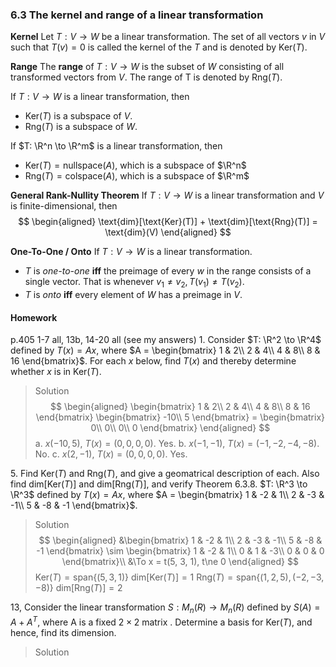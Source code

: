 ### 6.3 The kernel and range of a linear transformation

**Kernel**
Let $T:V \to W$ be a linear transformation. The set of all vectors $v$ in $V$ such that $T(v) = 0$ is called the kernel of the $T$ and is denoted by $\text{Ker}(T)$.

**Range**
The **range** of $T:V \to W$ is the subset of $W$ consisting of all transformed vectors from $V$. The range of T is denoted by $\text{Rng}(T)$.

If $T: V \to W$ is a linear transformation, then
+ $\text{Ker}(T)$ is a subspace of $V$.
+ $\text{Rng}(T)$ is a subspace of $W$.

If $T: \R^n \to \R^m$ is a linear transformation, then
+ $\text{Ker}(T) = \text{nullspace}(A)$, which is a subspace of $\R^n$
+ $\text{Rng}(T) = \text{colspace}(A)$, which is a subspace of $\R^m$

**General Rank-Nullity Theorem**
If $T: V \to W$ is a linear transformation and $V$ is finite-dimensional, then
$$
\begin{aligned}
\text{dim}[\text{Ker}(T)] + \text{dim}[\text{Rng}(T)] = \text{dim}(V)
\end{aligned}
$$

**One-To-One / Onto**
If $T: V \to W$ is a linear transformation.
+ $T$ is _one-to-one_ **iff** the preimage of every $w$ in the range consists of a single vector. That is whenever $v_1 \ne v_2, T(v_1) \ne T(v_2)$.
+ $T$ is _onto_ **iff** every element of $W$ has a preimage in $V$.

#### Homework
p.405 1-7 all, 13b, 14-20 all (see my answers)
1\. Consider $T: \R^2 \to \R^4$ defined by $T(x) = Ax$, where $A = \begin{bmatrix}
1 & 2\\
2 & 4\\
4 & 8\\
8 & 16
\end{bmatrix}$. For each $x$ below, find $T(x)$ and thereby determine whether $x$ is in $\text{Ker}(T)$.
>Solution
$$
\begin{aligned}
\begin{bmatrix}
1 & 2\\
2 & 4\\
4 & 8\\
8 & 16
\end{bmatrix}
\begin{bmatrix}
-10\\
5
\end{bmatrix} =
\begin{bmatrix}
0\\
0\\
0\\
0
\end{bmatrix}
\end{aligned}
$$
a. $x(-10, 5)$, $T(x) = (0, 0, 0, 0)$. Yes.
b. $x(-1, -1)$, $T(x) = (-1, -2, -4, -8)$. No.
c. $x(2, -1)$, $T(x) = (0, 0, 0, 0)$. Yes.

5\. Find $\text{Ker}(T)$ and $\text{Rng}(T)$, and give a geomatrical description of each. Also find $\text{dim}[\text{Ker}(T)]$ and $\text{dim}[\text{Rng}(T)]$, and verify Theorem 6.3.8.
$T: \R^3 \to \R^3$ defined by $T(x) = Ax$, where $A = \begin{bmatrix}
1 & -2 & 1\\
2 & -3 & -1\\
5 & -8 & -1
\end{bmatrix}$.
>Solution
$$
\begin{aligned}
&\begin{bmatrix}
1 & -2 & 1\\
2 & -3 & -1\\
5 & -8 & -1
\end{bmatrix}
\sim
\begin{bmatrix}
1 & -2 & 1\\
0 & 1 & -3\\
0 & 0 & 0
\end{bmatrix}\\
&\To x = t(5, 3, 1), t\ne 0
\end{aligned}
$$
$\text{Ker}(T) = \text{span}\{(5, 3, 1)\}$
$\text{dim}[\text{Ker}(T)] = 1$
$\text{Rng}(T) = \text{span}\{(1, 2, 5), (-2, -3, -8)\}$
$\text{dim}[\text{Rng}(T)] = 2$

13\, Consider the linear transformation $S: M_n(R) \to M_n(R)$ defined by $S(A) = A + A^T$, where A is a fixed $2\times 2$ matrix
. Determine a basis for $\text{Ker}(T)$, and hence, find its dimension.
>Solution
